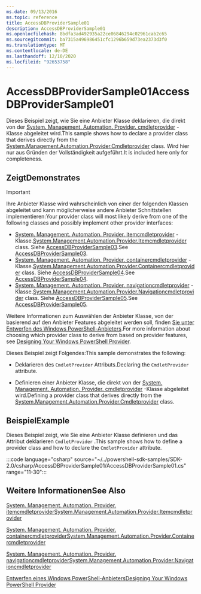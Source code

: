 ```yaml
---
ms.date: 09/13/2016
ms.topic: reference
title: AccessDBProviderSample01
description: AccessDBProviderSample01
ms.openlocfilehash: 8bdfa3ad492935a22ce06846294c02961cab2c65
ms.sourcegitcommit: ba7315a496986451cfc1296b659d73ea2373d3f0
ms.translationtype: MT
ms.contentlocale: de-DE
ms.lasthandoff: 12/10/2020
ms.locfileid: "92653758"
---
```

# <a name="accessdbprovidersample01"></a><span data-ttu-id="b48aa-103">AccessDBProviderSample01</span><span class="sxs-lookup"><span data-stu-id="b48aa-103">AccessDBProviderSample01</span></span>

<span data-ttu-id="b48aa-104">Dieses Beispiel zeigt, wie Sie eine Anbieter Klasse deklarieren, die direkt von der [System. Management. Automation. Provider. cmdletprovider](/dotnet/api/System.Management.Automation.Provider.CmdletProvider) -Klasse abgeleitet wird.</span><span class="sxs-lookup"><span data-stu-id="b48aa-104">This sample shows how to declare a provider class that derives directly from the [System.Management.Automation.Provider.Cmdletprovider](/dotnet/api/System.Management.Automation.Provider.CmdletProvider) class.</span></span> <span data-ttu-id="b48aa-105">Wird hier nur aus Gründen der Vollständigkeit aufgeführt.</span><span class="sxs-lookup"><span data-stu-id="b48aa-105">It is included here only for completeness.</span></span>

## <a name="demonstrates"></a><span data-ttu-id="b48aa-106">Zeigt</span><span class="sxs-lookup"><span data-stu-id="b48aa-106">Demonstrates</span></span>

> [!IMPORTANT]
> <span data-ttu-id="b48aa-107">Ihre Anbieter Klasse wird wahrscheinlich von einer der folgenden Klassen abgeleitet und kann möglicherweise andere Anbieter Schnittstellen implementieren:</span><span class="sxs-lookup"><span data-stu-id="b48aa-107">Your provider class will most likely derive from one of the following classes and possibly implement other provider interfaces:</span></span>
>
> - <span data-ttu-id="b48aa-108">[System. Management. Automation. Provider. itemcmdletprovider](/dotnet/api/System.Management.Automation.Provider.ItemCmdletProvider) -Klasse.</span><span class="sxs-lookup"><span data-stu-id="b48aa-108">[System.Management.Automation.Provider.Itemcmdletprovider](/dotnet/api/System.Management.Automation.Provider.ItemCmdletProvider) class.</span></span> <span data-ttu-id="b48aa-109">Siehe [AccessDBProviderSample03](./accessdbprovidersample03.md).</span><span class="sxs-lookup"><span data-stu-id="b48aa-109">See [AccessDBProviderSample03](./accessdbprovidersample03.md).</span></span>
> - <span data-ttu-id="b48aa-110">[System. Management. Automation. Provider. containercmdletprovider](/dotnet/api/System.Management.Automation.Provider.ContainerCmdletProvider) -Klasse.</span><span class="sxs-lookup"><span data-stu-id="b48aa-110">[System.Management.Automation.Provider.Containercmdletprovider](/dotnet/api/System.Management.Automation.Provider.ContainerCmdletProvider) class.</span></span> <span data-ttu-id="b48aa-111">Siehe [AccessDBProviderSample04](./accessdbprovidersample04.md).</span><span class="sxs-lookup"><span data-stu-id="b48aa-111">See [AccessDBProviderSample04](./accessdbprovidersample04.md).</span></span>
> - <span data-ttu-id="b48aa-112">[System. Management. Automation. Provider. navigationcmdletprovider](/dotnet/api/System.Management.Automation.Provider.NavigationCmdletProvider) -Klasse.</span><span class="sxs-lookup"><span data-stu-id="b48aa-112">[System.Management.Automation.Provider.Navigationcmdletprovider](/dotnet/api/System.Management.Automation.Provider.NavigationCmdletProvider) class.</span></span> <span data-ttu-id="b48aa-113">Siehe [AccessDBProviderSample05](./accessdbprovidersample05.md).</span><span class="sxs-lookup"><span data-stu-id="b48aa-113">See [AccessDBProviderSample05](./accessdbprovidersample05.md).</span></span>
>
> <span data-ttu-id="b48aa-114">Weitere Informationen zum Auswählen der Anbieter Klasse, von der basierend auf den Anbieter Features abgeleitet werden soll, finden [Sie unter Entwerfen des Windows PowerShell-Anbieters](./provider-types.md).</span><span class="sxs-lookup"><span data-stu-id="b48aa-114">For more information about choosing which provider class to derive from based on provider features, see [Designing Your Windows PowerShell Provider](./provider-types.md).</span></span>

<span data-ttu-id="b48aa-115">Dieses Beispiel zeigt Folgendes:</span><span class="sxs-lookup"><span data-stu-id="b48aa-115">This sample demonstrates the following:</span></span>

- <span data-ttu-id="b48aa-116">Deklarieren des `CmdletProvider` Attributs.</span><span class="sxs-lookup"><span data-stu-id="b48aa-116">Declaring the `CmdletProvider` attribute.</span></span>

- <span data-ttu-id="b48aa-117">Definieren einer Anbieter Klasse, die direkt von der [System. Management. Automation. Provider. cmdletprovider](/dotnet/api/System.Management.Automation.Provider.CmdletProvider) -Klasse abgeleitet wird.</span><span class="sxs-lookup"><span data-stu-id="b48aa-117">Defining a provider class that derives directly from the [System.Management.Automation.Provider.Cmdletprovider](/dotnet/api/System.Management.Automation.Provider.CmdletProvider) class.</span></span>

## <a name="example"></a><span data-ttu-id="b48aa-118">Beispiel</span><span class="sxs-lookup"><span data-stu-id="b48aa-118">Example</span></span>

<span data-ttu-id="b48aa-119">Dieses Beispiel zeigt, wie Sie eine Anbieter Klasse definieren und das Attribut deklarieren `CmdletProvider` .</span><span class="sxs-lookup"><span data-stu-id="b48aa-119">This sample shows how to define a provider class and how to declare the `CmdletProvider` attribute.</span></span>

:::code language="csharp" source="~/../powershell-sdk-samples/SDK-2.0/csharp/AccessDBProviderSample01/AccessDBProviderSample01.cs" range="11-30":::

## <a name="see-also"></a><span data-ttu-id="b48aa-120">Weitere Informationen</span><span class="sxs-lookup"><span data-stu-id="b48aa-120">See Also</span></span>

[<span data-ttu-id="b48aa-121">System. Management. Automation. Provider. itemcmdletprovider</span><span class="sxs-lookup"><span data-stu-id="b48aa-121">System.Management.Automation.Provider.Itemcmdletprovider</span></span>](/dotnet/api/System.Management.Automation.Provider.ItemCmdletProvider)

[<span data-ttu-id="b48aa-122">System. Management. Automation. Provider. containercmdletprovider</span><span class="sxs-lookup"><span data-stu-id="b48aa-122">System.Management.Automation.Provider.Containercmdletprovider</span></span>](/dotnet/api/System.Management.Automation.Provider.ContainerCmdletProvider)

[<span data-ttu-id="b48aa-123">System. Management. Automation. Provider. navigationcmdletprovider</span><span class="sxs-lookup"><span data-stu-id="b48aa-123">System.Management.Automation.Provider.Navigationcmdletprovider</span></span>](/dotnet/api/System.Management.Automation.Provider.NavigationCmdletProvider)

[<span data-ttu-id="b48aa-124">Entwerfen eines Windows PowerShell-Anbieters</span><span class="sxs-lookup"><span data-stu-id="b48aa-124">Designing Your Windows PowerShell Provider</span></span>](./provider-types.md)
